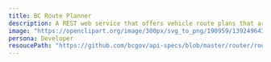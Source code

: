 ```yaml
---
title: BC Route Planner
description: A REST web service that offers vehicle route plans that are based on the BC Digital Road Atlas (DRA).
image: "https://openclipart.org/image/300px/svg_to_png/190959/1392496432.png"
persona: Developer
resoucePath: "https://github.com/bcgov/api-specs/blob/master/router/router-developer-guide.md"
---
```

